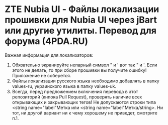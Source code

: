 ZTE Nubia UI - Файлы локализации прошивки для Nubia UI через jBart или другие утилиты. Перевод для форума (4PDA.RU)
===================
Важная информация для локализаторов:
1. Обязательно экранируйте непарный символ " и ' вот так \" и \'. Если этого не делать, то при сборе прошивки вы получите ошибку! Приложение не соберется.
2. Файлы локализации русского языка необходимо добавлять в папку values-ru, украинского языка в папку values-uk.
3. Всегда, перед предложением включения перевода в этот репозиторий (кнпока Pull Request), проверять наличие всех открывающих и закрывающих тегов! Не допускаются строки типа <string name="label"Метка</string> или <string name="label"Метка/string>. Ни тот, ни другой вариант ни к чему хорошему не приведет, смотрите п.1.
